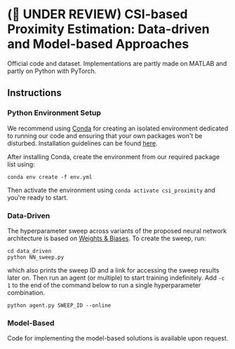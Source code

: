 # (📑 UNDER REVIEW) CSI-based Proximity Estimation: Data-driven and Model-based Approaches

Official code and dataset. Implementations are partly made on MATLAB and partly on Python with PyTorch.

## Instructions

### Python Environment Setup

We recommend using [Conda](https://docs.conda.io/en/latest/) for creating an isolated environment dedicated to running our code and ensuring that your own packages won't be disturbed. Installation guidelines can be found [here](https://docs.conda.io/projects/conda/en/stable/user-guide/install/index.html). 

After installing Conda, create the environment from our required package list using:

```
conda env create -f env.yml
```

Then activate the environment using `conda activate csi_proximity` and you're ready to start.

### Data-Driven

The hyperparameter sweep across variants of the proposed neural network architecture is based on [Weights & Biases](https://wandb.ai). To create the sweep, run:

```
cd data_driven
python NN_sweep.py
```

which also prints the sweep ID and a link for accessing the sweep results later on. Then run an agent (or multiple) to start training indefinitely. Add `-c 1` to the end of the command below to run a single hyperparameter combination.

```
python agent.py SWEEP_ID --online
```

### Model-Based

Code for implementing the model-based solutions is available upon request. 
